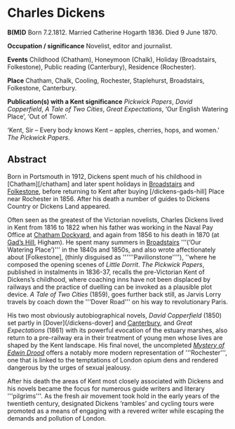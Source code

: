 # Charles Dickens
**B(M)D**  Born 7.2.1812. Married Catherine Hogarth 1836. Died 9 June 1870.

**Occupation / significance** Novelist, editor and journalist. 

**Events** Childhood (Chatham), Honeymoon (Chalk), Holiday (Broadstairs, Folkestone), Public reading (Canterbury), Residence (Rochester).

**Place** Chatham, Chalk, Cooling, Rochester, Staplehurst, Broadstairs, Folkestone, Canterbury. 

**Publication(s) with a Kent significance** _Pickwick Papers_, _David Copperfield_, _A Tale of Two Cities_, _Great Expectations_, ‘Our English Watering Place’, ‘Out of Town’.

‘Kent, Sir – Every body knows Kent – apples, cherries, hops, and women.’ _The Pickwick Papers_.

## Abstract
Born in Portsmouth in 1912, Dickens spent much of his childhood in [Chatham][/chatham] and later spent holidays in [Broadstairs](/broadstairs) and [Folkestone](/dickens-folkestone), before returning to Kent after buying [/dickens-gads-hill] Place near Rochester in 1856. After his death a number of guides to Dickens Country or Dickens Land appeared. 


Often seen as the greatest of the Victorian novelists, Charles Dickens lived in Kent from 1816 to 1822 when his father was working in the Naval Pay Office at [Chatham Dockyard](/dickens/chatham), and again from 1856 to his death in 1870 (at [Gad’s Hill](/dickens-gads-hill), Higham). He spent many summers in [Broadstairs](/Broadstairs) 
'''(‘Our Watering Place’)''' in the 1840s and 1850s, and also wrote affectionately about [Folkestone], (thinly disguised as ''''''Pavilionstone''''), ''where he composed the opening scenes of _Little Dorrit_. _The Pickwick Papers_, published in instalments in 1836-37, recalls the pre-Victorian Kent of Dickens’s childhood, where coaching inns have not been displaced by railways and the practice of duelling can be invoked as a plausible plot device. _A Tale of Two Cities_ (1859), goes further back still, as Jarvis Lorry travels by coach down the '''Dover Road''' on his way to revolutionary Paris.

His two most obviously autobiographical novels, _David Copperfield_ (1850) set partly in [Dover](/dickens-dover] and [Canterbury](dickens-canterbury), and _Great Expectations_ (1861) with its powerful evocation of the estuary marshes, also return to a pre-railway era in their treatment of young men whose lives are shaped by the Kent landscape. His final novel, the uncompleted [_Mystery of Edwin Drood_](http://droodinquiry.com/)  offers a notably more modern representation of '''Rochester''', one that is linked to the temptations of London opium dens and rendered dangerous by the urges of sexual jealousy.

After his death the areas of Kent most closely associated with Dickens and his novels became the focus for numerous guide writers and literary '''pilgrims'''. As the fresh air movement took hold in the early years of the twentieth century, designated Dickens ‘rambles’ and cycling tours were promoted as a means of engaging with a revered writer while escaping the demands and pollution of London.
